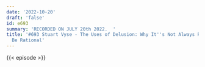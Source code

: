 ```yaml
---
date: '2022-10-20'
draft: 'false'
id: e693
summary: 'RECORDED ON JULY 20th 2022.  '
title: '#693 Stuart Vyse - The Uses of Delusion: Why It''s Not Always Rational to
  Be Rational'
---
```

{{< episode >}}
